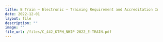 ```yaml
---
title: E Train – Electronic – Training Requirement and Accreditation Input for Nursing
date: 2022-12-01
layout: file
description: ""
image: ""
file_url: /files/C_442_KTPH_NHIP 2022_E-TRAIN.pdf
---
```

